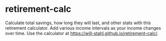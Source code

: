 # retirement-calc
Calculate total savings, how long they will last, and other stats with this retirement calculator. Add various income intervals as your income changes over time.
Use the calculator at https://will-stahl.github.io/retirement-calc/.
